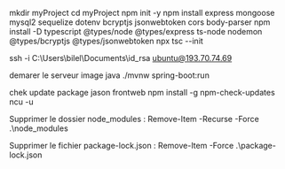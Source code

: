 mkdir myProject
cd myProject
npm init -y
npm install express mongoose mysql2 sequelize dotenv bcryptjs jsonwebtoken cors body-parser
npm install -D typescript @types/node @types/express ts-node nodemon @types/bcryptjs @types/jsonwebtoken
npx tsc --init



ssh -i C:\Users\bilel\Documents\id_rsa ubuntu@193.70.74.69


demarer le serveur image java    ./mvnw spring-boot:run


chek update package jason frontweb
npm install -g npm-check-updates
ncu -u



Supprimer le dossier node_modules :
Remove-Item -Recurse -Force .\node_modules

Supprimer le fichier package-lock.json :
Remove-Item -Force .\package-lock.json

